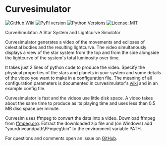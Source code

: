# Curvesimulator
[![GitHub Wiki](https://img.shields.io/badge/docs-Wiki-red)](https://github.com/lichtgestalter/curvesimulator/wiki)
[![PyPI version](https://badge.fury.io/py/curvesimulator.svg)](https://badge.fury.io/py/curvesimulator)
[![Python Versions](https://img.shields.io/pypi/pyversions/curvesimulator.svg)](https://pypi.org/project/curvesimulator/)
[![License: MIT](https://img.shields.io/badge/License-MIT-yellow.svg)](https://opensource.org/licenses/MIT)

CurveSimulator: A Star System and Lightcurve Simulator

Curvesimulator generates a video of the movements and eclipses of celestial bodies and the 
resulting lightcurve.
The video simultanously displays a view of the star system from the top and from the side alongside
the lightcurve of the system's total luminosity over time.

It takes just 2 lines of python code to produce the video.
Specify the physical properties of the stars and planets in your system and some details of the video you 
want to make in a configuration file. The meaning of all configuration parameters is documented in curvesimulator's 
[wiki](https://github.com/lichtgestalter/curvesimulator/wiki) and in an example config file.

Curvesimulator is fast and the videos use little disk space. A video takes about the same time 
to produce as its playing time and uses less than 0.5 MB disc space per minute.

Curvesim uses ffmpeg to convert the data into a video. 
Download ffmpeg from [ffmpeg.org](https://www.ffmpeg.org/download.html).
Extract the downloaded zip file and (on Windows) add "yourdriveandpath\FFmpeg\bin" to the 
environment variable PATH.

For questions and comments open an issue on [GitHub](https://github.com/lichtgestalter/curvesim/issues).

